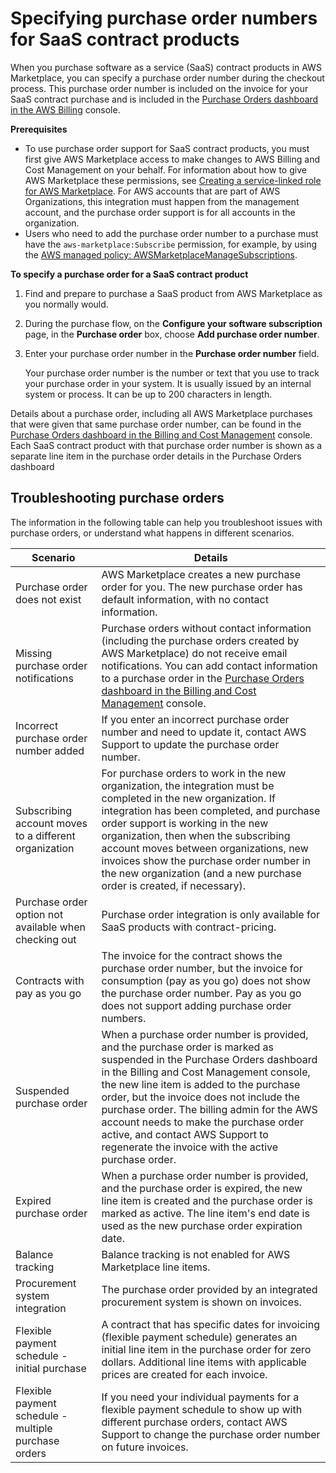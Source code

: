 # Specifying purchase order numbers for SaaS contract products<a name="buyer-purchase-orders"></a>

When you purchase software as a service \(SaaS\) contract products in AWS Marketplace, you can specify a purchase order number during the checkout process\. This purchase order number is included on the invoice for your SaaS contract purchase and is included in the [ Purchase Orders dashboard in the AWS Billing](http://aws.amazon.com/aws-cost-management/aws-purchase-order-management) console\.

**Prerequisites**
+ To use purchase order support for SaaS contract products, you must first give AWS Marketplace access to make changes to AWS Billing and Cost Management on your behalf\. For information about how to give AWS Marketplace these permissions, see [Creating a service\-linked role for AWS Marketplace](using-service-linked-roles-purchase-orders.md#create-service-linked-role-purchase-orders)\. For AWS accounts that are part of AWS Organizations, this integration must happen from the management account, and the purchase order support is for all accounts in the organization\.
+ Users who need to add the purchase order number to a purchase must have the `aws-marketplace:Subscribe` permission, for example, by using the [AWS managed policy: AWSMarketplaceManageSubscriptions](buyer-security-iam-awsmanpol.md#security-iam-awsmanpol-awsmarketplacemanagesubscriptions)\.

**To specify a purchase order for a SaaS contract product**

1. Find and prepare to purchase a SaaS product from AWS Marketplace as you normally would\.

1. During the purchase flow, on the **Configure your software subscription** page, in the **Purchase order** box, choose **Add purchase order number**\.

1. Enter your purchase order number in the **Purchase order number** field\. 

   Your purchase order number is the number or text that you use to track your purchase order in your system\. It is usually issued by an internal system or process\. It can be up to 200 characters in length\.

Details about a purchase order, including all AWS Marketplace purchases that were given that same purchase order number, can be found in the [ Purchase Orders dashboard in the Billing and Cost Management](http://aws.amazon.com/aws-cost-management/aws-purchase-order-management) console\. Each SaaS contract product with that purchase order number is shown as a separate line item in the purchase order details in the Purchase Orders dashboard

## Troubleshooting purchase orders<a name="buyer-purchase-order-troubleshooting"></a>

The information in the following table can help you troubleshoot issues with purchase orders, or understand what happens in different scenarios\.


| Scenario | Details | 
| --- | --- | 
| Purchase order does not exist | AWS Marketplace creates a new purchase order for you\. The new purchase order has default information, with no contact information\.  | 
| Missing purchase order notifications | Purchase orders without contact information \(including the purchase orders created by AWS Marketplace\) do not receive email notifications\. You can add contact information to a purchase order in the [ Purchase Orders dashboard in the Billing and Cost Management](http://aws.amazon.com/aws-cost-management/aws-purchase-order-management) console\. | 
| Incorrect purchase order number added | If you enter an incorrect purchase order number and need to update it, contact AWS Support to update the purchase order number\. | 
|  Subscribing account moves to a different organization  |  For purchase orders to work in the new organization, the integration must be completed in the new organization\. If integration has been completed, and purchase order support is working in the new organization, then when the subscribing account moves between organizations, new invoices show the purchase order number in the new organization \(and a new purchase order is created, if necessary\)\.  | 
| Purchase order option not available when checking out | Purchase order integration is only available for SaaS products with contract\-pricing\. | 
|   Contracts with pay as you go  |   The invoice for the contract shows the purchase order number, but the invoice for consumption \(pay as you go\) does not show the purchase order number\. Pay as you go does not support adding purchase order numbers\.  | 
|   Suspended purchase order  |   When a purchase order number is provided, and the purchase order is marked as suspended in the Purchase Orders dashboard in the Billing and Cost Management console, the new line item is added to the purchase order, but the invoice does not include the purchase order\. The billing admin for the AWS account needs to make the purchase order active, and contact AWS Support to regenerate the invoice with the active purchase order\.  | 
|   Expired purchase order  |   When a purchase order number is provided, and the purchase order is expired, the new line item is created and the purchase order is marked as active\. The line item's end date is used as the new purchase order expiration date\.  | 
|   Balance tracking  |   Balance tracking is not enabled for AWS Marketplace line items\.  | 
|   Procurement system integration  |  The purchase order provided by an integrated procurement system is shown on invoices\.  | 
|   Flexible payment schedule \- initial purchase  |   A contract that has specific dates for invoicing \(flexible payment schedule\) generates an initial line item in the purchase order for zero dollars\. Additional line items with applicable prices are created for each invoice\.  | 
| Flexible payment schedule \- multiple purchase orders | If you need your individual payments for a flexible payment schedule to show up with different purchase orders, contact AWS Support to change the purchase order number on future invoices\. | 